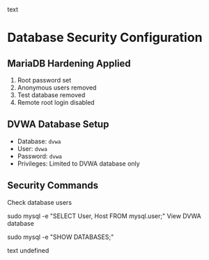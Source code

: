 text
# Database Security Configuration

## MariaDB Hardening Applied

1. Root password set
2. Anonymous users removed  
3. Test database removed
4. Remote root login disabled

## DVWA Database Setup
- Database: `dvwa`
- User: `dvwa`
- Password: `dvwa`
- Privileges: Limited to DVWA database only

## Security Commands

Check database users

sudo mysql -e "SELECT User, Host FROM mysql.user;"
View DVWA database

sudo mysql -e "SHOW DATABASES;"

text
undefined
